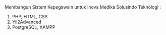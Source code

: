 Membangun Sistem Kepegawain untuk Inova Medika Solusindo
Teknologi :
01. PHP, HTML, CSS
02. Yii2Advanced
03. PostgreSQL, XAMPP